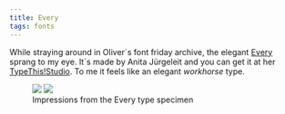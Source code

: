 ```yaml
---
title: Every
tags: fonts
---
```

While straying around in Oliver´s font friday archive, the elegant [Every](https://pimpmytype.com/every/) sprang to my eye. It´s made by Anita Jürgeleit and you can get it at her [TypeThis!Studio](https://www.typethis.studio/p/every-font-family/). To me it feels like an elegant *workhorse* type.

<figure>
<div class="sm:split">
<img src="/img/fonts/every-try-before-you-buy.png">
<img src="/img/fonts/every-quadratically.png">
</div>
<figcaption>Impressions from the Every type specimen</figcaption>
</figure>
